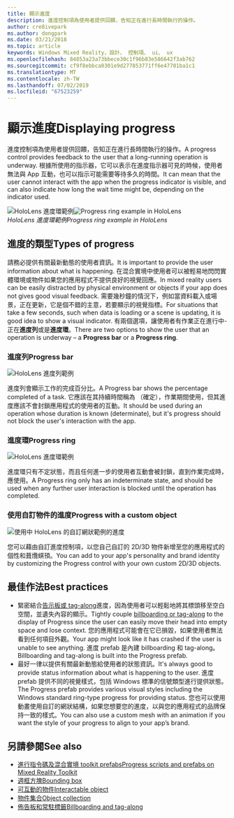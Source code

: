 ```yaml
---
title: 顯示進度
description: 進度控制項為使用者提供回饋，告知正在進行長時間執行的操作。
author: cre8ivepark
ms.author: dongpark
ms.date: 03/21/2018
ms.topic: article
keywords: Windows Mixed Reality，設計、 控制項、 ui、 ux
ms.openlocfilehash: 84853a23a73bbece30c1f96b83e586642f3ab762
ms.sourcegitcommit: cf9f8ebbca0301e9d277853771ff6e47701ba1c1
ms.translationtype: MT
ms.contentlocale: zh-TW
ms.lasthandoff: 07/02/2019
ms.locfileid: "67523259"
---
```

# <a name="displaying-progress"></a><span data-ttu-id="90c22-104">顯示進度</span><span class="sxs-lookup"><span data-stu-id="90c22-104">Displaying progress</span></span>

<span data-ttu-id="90c22-105">進度控制項為使用者提供回饋，告知正在進行長時間執行的操作。</span><span class="sxs-lookup"><span data-stu-id="90c22-105">A progress control provides feedback to the user that a long-running operation is underway.</span></span> <span data-ttu-id="90c22-106">根據所使用的指示器，它可以表示在進度指示器可見的時候，使用者無法與 App 互動，也可以指示可能需要等待多久的時間。</span><span class="sxs-lookup"><span data-stu-id="90c22-106">It can mean that the user cannot interact with the app when the progress indicator is visible, and can also indicate how long the wait time might be, depending on the indicator used.</span></span>

<span data-ttu-id="90c22-107">![HoloLens 進度環範例](images/HoloLens2_Loader.gif)</span><span class="sxs-lookup"><span data-stu-id="90c22-107">![Progress ring example in HoloLens](images/HoloLens2_Loader.gif)</span></span><br>
<span data-ttu-id="90c22-108">*HoloLens 進度環範例*</span><span class="sxs-lookup"><span data-stu-id="90c22-108">*Progress ring example in HoloLens*</span></span>

## <a name="types-of-progress"></a><span data-ttu-id="90c22-109">進度的類型</span><span class="sxs-lookup"><span data-stu-id="90c22-109">Types of progress</span></span>

<span data-ttu-id="90c22-110">請務必提供有關最新動態的使用者資訊。</span><span class="sxs-lookup"><span data-stu-id="90c22-110">It is important to provide the user information about what is happening.</span></span> <span data-ttu-id="90c22-111">在混合實境中使用者可以被輕易地閃閃實體環境或物件如果您的應用程式不提供良好的視覺回應。</span><span class="sxs-lookup"><span data-stu-id="90c22-111">In mixed reality users can be easily distracted by physical environment or objects if your app does not gives good visual feedback.</span></span> <span data-ttu-id="90c22-112">需要幾秒鐘的情況下，例如當資料載入或場景，正在更新，它是個不錯的主意，若要顯示的視覺指標。</span><span class="sxs-lookup"><span data-stu-id="90c22-112">For situations that take a few seconds, such when data is loading or a scene is updating, it is good idea to show a visual indicator.</span></span> <span data-ttu-id="90c22-113">有兩個選項，讓使用者有作業正在進行中-正在**進度列**或是**進度環**。</span><span class="sxs-lookup"><span data-stu-id="90c22-113">There are two options to show the user that an operation is underway – a **Progress bar** or a **Progress ring**.</span></span>

### <a name="progress-bar"></a><span data-ttu-id="90c22-114">進度列</span><span class="sxs-lookup"><span data-stu-id="90c22-114">Progress bar</span></span>

![HoloLens 進度列範例](images/640px-progressbar.jpg)

<span data-ttu-id="90c22-116">進度列會顯示工作的完成百分比。</span><span class="sxs-lookup"><span data-stu-id="90c22-116">A Progress bar shows the percentage completed of a task.</span></span> <span data-ttu-id="90c22-117">它應該在其持續時間稱為 （確定），作業期間使用，但其進度應該不會封鎖應用程式的使用者的互動。</span><span class="sxs-lookup"><span data-stu-id="90c22-117">It should be used during an operation whose duration is known (determinate), but it's progress should not block the user's interaction with the app.</span></span>

### <a name="progress-ring"></a><span data-ttu-id="90c22-118">進度環</span><span class="sxs-lookup"><span data-stu-id="90c22-118">Progress ring</span></span>

![HoloLens 進度環範例](images/640px-progressring.jpg)

<span data-ttu-id="90c22-120">進度環只有不定狀態，而且任何進一步的使用者互動會被封鎖，直到作業完成時，應使用。</span><span class="sxs-lookup"><span data-stu-id="90c22-120">A Progress ring only has an indeterminate state, and should be used when any further user interaction is blocked until the operation has completed.</span></span>

### <a name="progress-with-a-custom-object"></a><span data-ttu-id="90c22-121">使用自訂物件的進度</span><span class="sxs-lookup"><span data-stu-id="90c22-121">Progress with a custom object</span></span>

![使用中 HoloLens 的自訂網狀範例的進度](images/640px-progresscustom.jpg)

<span data-ttu-id="90c22-123">您可以藉由自訂進度控制項，以您自己自訂的 2D/3D 物件新增至您的應用程式的個性和葺爦蜞頇。</span><span class="sxs-lookup"><span data-stu-id="90c22-123">You can add to your app's personality and brand identity by customizing the Progress control with your own custom 2D/3D objects.</span></span>

## <a name="best-practices"></a><span data-ttu-id="90c22-124">最佳作法</span><span class="sxs-lookup"><span data-stu-id="90c22-124">Best practices</span></span>
* <span data-ttu-id="90c22-125">緊密結合[告示板或 tag-along](billboarding-and-tag-along.md)進度，因為使用者可以輕鬆地將其標頭移至空白空間，並遺失內容的顯示。</span><span class="sxs-lookup"><span data-stu-id="90c22-125">Tightly couple [billboarding or tag-along](billboarding-and-tag-along.md) to the display of Progress since the user can easily move their head into empty space and lose context.</span></span> <span data-ttu-id="90c22-126">您的應用程式可能會在它已損毀，如果使用者無法看到任何項目外觀。</span><span class="sxs-lookup"><span data-stu-id="90c22-126">Your app might look like it has crashed if the user is unable to see anything.</span></span> <span data-ttu-id="90c22-127">進度 prefab 是內建 billboarding 和 tag-along。</span><span class="sxs-lookup"><span data-stu-id="90c22-127">Billboarding and tag-along is built into the Progress prefab.</span></span>
* <span data-ttu-id="90c22-128">最好一律以提供有關最新動態給使用者的狀態資訊。</span><span class="sxs-lookup"><span data-stu-id="90c22-128">It's always good to provide status information about what is happening to the user.</span></span> <span data-ttu-id="90c22-129">進度 prefab 提供不同的視覺樣式，包括 Windows 標準的信號類型進行提供狀態。</span><span class="sxs-lookup"><span data-stu-id="90c22-129">The Progress prefab provides various visual styles including the Windows standard ring-type progress for providing status.</span></span> <span data-ttu-id="90c22-130">您也可以使用動畫使用自訂的網狀結構，如果您想要您的進度，以與您的應用程式的品牌保持一致的樣式。</span><span class="sxs-lookup"><span data-stu-id="90c22-130">You can also use a custom mesh with an animation if you want the style of your progress to align to your app’s brand.</span></span>

## <a name="see-also"></a><span data-ttu-id="90c22-131">另請參閱</span><span class="sxs-lookup"><span data-stu-id="90c22-131">See also</span></span>
* [<span data-ttu-id="90c22-132">進行指令碼及混合實境 toolkit prefabs</span><span class="sxs-lookup"><span data-stu-id="90c22-132">Progress scripts and prefabs on Mixed Reality Toolkit</span></span>](https://github.com/microsoft/MixedRealityToolkit-Unity/tree/mrtk_development/Assets/MixedRealityToolkit.SDK/Features/UX/Prefabs/Loader)
* [<span data-ttu-id="90c22-133">週框方塊</span><span class="sxs-lookup"><span data-stu-id="90c22-133">Bounding box</span></span>](app-bar-and-bounding-box.md)
* [<span data-ttu-id="90c22-134">可互動的物件</span><span class="sxs-lookup"><span data-stu-id="90c22-134">Interactable object</span></span>](interactable-object.md)
* [<span data-ttu-id="90c22-135">物件集合</span><span class="sxs-lookup"><span data-stu-id="90c22-135">Object collection</span></span>](object-collection.md)
* [<span data-ttu-id="90c22-136">佈告板和常駐標籤</span><span class="sxs-lookup"><span data-stu-id="90c22-136">Billboarding and tag-along</span></span>](billboarding-and-tag-along.md)
